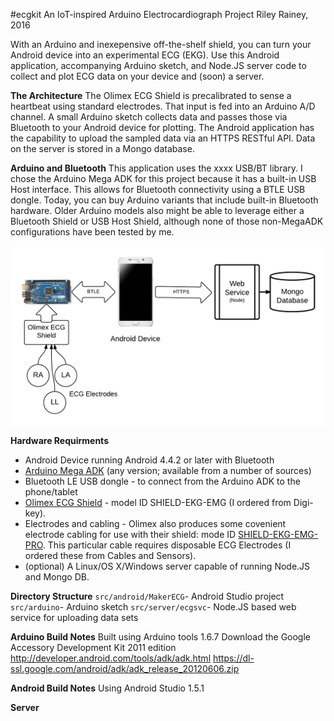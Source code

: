 #ecgkit
An IoT-inspired Arduino Electrocardiograph Project
Riley Rainey, 2016

With an Arduino and inexepensive off-the-shelf shield, you can turn your Android device into an experimental ECG (EKG). Use this Android application, accompanying Arduino sketch, and Node.JS server code to collect and plot ECG data on your device and (soon) a server.

**The Architecture**
The Olimex ECG Shield is precalibrated to sense a heartbeat using standard electrodes. That input is fed into an Arduino A/D channel. A small Arduino sketch collects data and passes those via Bluetooth to your Android device for plotting. The Android application has the capability to upload the sampled data via an HTTPS RESTful API. Data on the server is stored in a Mongo database.

**Arduino and Bluetooth**
This application uses the xxxx USB/BT library. I chose the Arduino Mega ADK for this project because it has a built-in USB Host interface. This allows for Bluetooth connectivity using a BTLE USB dongle. Today, you can buy Arduino variants that include built-in Bluetooth hardware. Older Arduino models also might be able to leverage either a Bluetooth Shield or USB Host Shield, although none of those non-MegaADK configurations have been tested by me.

![Alt text](ecgkit-architecture.png "ecgkit architecture")

**Hardware Requirments**
- Android Device running Android 4.4.2 or later with Bluetooth
- [Arduino Mega ADK](https://www.arduino.cc/en/Main/ArduinoBoardMegaADK)  (any version; available from a number of sources)
- Bluetooth LE USB dongle - to connect from the Arduino ADK to the phone/tablet
- [Olimex ECG Shield](https://www.olimex.com/Products/Duino/Shields/SHIELD-EKG-EMG/) - model ID SHIELD-EKG-EMG (I ordered from Digi-key).
- Electrodes and cabling - Olimex also produces some covenient electrode cabling for use with their shield: mode ID [SHIELD-EKG-EMG-PRO](https://www.olimex.com/Products/Duino/Shields/SHIELD-EKG-EMG-PRO/). This particular cable requires disposable ECG Electrodes (I ordered these from Cables and Sensors).
- (optional) A Linux/OS X/Windows server capable of running Node.JS and Mongo DB.

**Directory Structure**
<code>src/android/MakerECG</code>- Android Studio project
<code>src/arduino</code>- Arduino sketch
<code>src/server/ecgsvc</code>- Node.JS based web service for uploading data sets


**Arduino Build Notes**
Built using Arduino tools 1.6.7
Download the Google Accessory Development Kit 2011 edition
http://developer.android.com/tools/adk/adk.html
https://dl-ssl.google.com/android/adk/adk_release_20120606.zip


**Android Build Notes**
Using Android Studio 1.5.1

**Server**